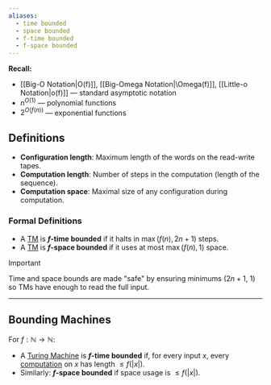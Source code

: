 ```yaml
---
aliases:
  - time bounded
  - space bounded
  - f-time bounded
  - f-space bounded
---
```



**Recall:**
- [[Big-O Notation|O(f)]], [[Big-Omega Notation|\Omega(f)]], [[Little-o Notation|o(f)]] — standard asymptotic notation
- $n^{O(1)}$ — polynomial functions
- $2^{O(f(n))}$ — exponential functions


## Definitions
- **Configuration length**: Maximum length of the words on the read-write tapes.
- **Computation length**: Number of steps in the computation (length of the sequence).
- **Computation space**: Maximal size of any configuration during computation.

### Formal Definitions
- A [TM](Turing%20Machines.md) is **$f$-time bounded** if it halts in $\max(f(n), 2n+1)$ steps.
- A [TM](Turing%20Machines.md) is **$f$-space bounded** if it uses at most $\max(f(n), 1)$ space.
  
>[!IMPORTANT]
>Time and space bounds are made "safe" by ensuring minimums ($2n+1$, $1$) so TMs have enough to read the full input.


---

## Bounding Machines

For $f: \mathbb{N} \to \mathbb{N}$:
- A [Turing Machine](Turing%20Machines.md) is **$f$-time bounded** if, for every input $x$, every [computation](Turing%20Machines.md#Configurations%20&%20Computations) on $x$ has length $\leq f(|x|)$.
- Similarly: **$f$-space bounded** if space usage is $\leq f(|x|)$.



